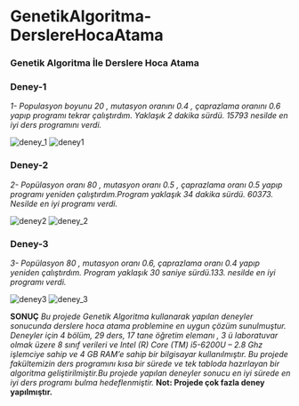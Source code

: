 # GenetikAlgoritma-DerslereHocaAtama

### Genetik Algoritma İle Derslere Hoca Atama 
### Deney-1
_1-	Populasyon  boyunu 20 , mutasyon oranını 0.4 , çaprazlama oranını 0.6 yapıp programı tekrar çalıştırdım. Yaklaşık 2 dakika sürdü. 15793 nesilde en iyi ders programını verdi._

![deney_1](https://user-images.githubusercontent.com/67422484/92929753-ba15c400-f449-11ea-969f-1d1bdd645240.png)
![deney1](https://user-images.githubusercontent.com/67422484/92929740-b6823d00-f449-11ea-9c18-2ba76b4f6ae4.png)
### Deney-2
_2-	Popülasyon oranı 80 , mutasyon oranı 0.5 , çaprazlama oranı 0.5 yapıp programı yeniden çalıştırdım.Program yaklaşık 34 dakika sürdü. 60373. Nesilde en iyi programı verdi._

![deney2](https://user-images.githubusercontent.com/67422484/92930219-753e5d00-f44a-11ea-9083-94451aba0dbc.png)
![deney_2](https://user-images.githubusercontent.com/67422484/92930223-766f8a00-f44a-11ea-985b-8baac365bb3b.png)
### Deney-3
_3-	Popülasyon 80 , mutasyon oranı 0.6, çaprazlama oranı 0.4 yapıp yeniden çalıştırdım. Program yaklaşık 30 saniye sürdü.133. nesilde en iyi programı verdi._

![deney3](https://user-images.githubusercontent.com/67422484/92930289-8ab38700-f44a-11ea-9c24-ecc822a51a54.png)
![deney_3](https://user-images.githubusercontent.com/67422484/92930284-88e9c380-f44a-11ea-9cf6-c9cb178711b7.png)

**SONUÇ**
_Bu projede Genetik Algoritma kullanarak yapılan deneyler sonucunda derslere hoca atama problemine en uygun çözüm sunulmuştur. Deneyler için 4 bölüm, 29 ders, 17  tane öğretim elemanı , 3 ü laboratuvar olmak üzere 8 sınıf verileri ve Intel (R) Core (TM) i5-6200U – 2.8 Ghz işlemciye sahip ve 4 GB RAM’e sahip bir bilgisayar kullanılmıştır. Bu projede fakültemizin ders programını kısa bir sürede ve tek tabloda hazırlayan bir algoritma geliştirilmiştir.Bu projede yapılan deneyler sonucu  en iyi sürede en iyi ders programı bulma hedeflenmiştir._
**Not: Projede çok fazla deney yapılmıştır.**




